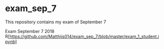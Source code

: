 # exam_sep_7
This repository contains my exam of September 7

Exam September 7 2018 R[https://github.com/Matthijs014/exam_sep_7/blob/master/exam_1_student.ipynb]
